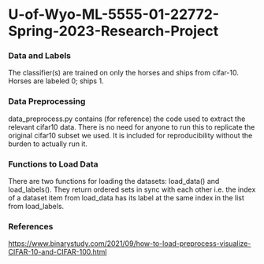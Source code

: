 # U-of-Wyo-ML-5555-01-22772-Spring-2023-Research-Project

### Data and Labels

The classifier(s) are trained on only the horses and ships from cifar-10. Horses are labeled 0; ships 1.

### Data Preprocessing

data_preprocess.py contains (for reference) the code used to extract the relevant cifar10 data. There is no need for anyone to
run this to replicate the original cifar10 subset we used. It is included for reproducibility without the burden to
actually run it.

### Functions to Load Data

There are two functions for loading the datasets: load_data() and load_labels(). They return ordered sets in sync with each
other i.e. the index of a dataset item from load_data has its label at the same index in the list from load_labels.

### References

https://www.binarystudy.com/2021/09/how-to-load-preprocess-visualize-CIFAR-10-and-CIFAR-100.html
